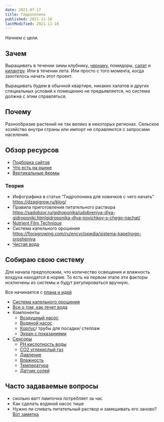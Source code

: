 ```yaml
---
date: 2021-07-17
title: Гидропоника
published: 2021-11-10
lastModified: 2021-11-10
---
```


Начнем с цели.


## Зачем

Выращивать в течении зимы клубнику, [чернику](/ru/make/hydroponics/blackberry), помидоры, [салат](/ru/make/hydroponics/lettuce) и [килантру](/ru/make/hydroponics/greens). Или в течении лета. Или просто с того момента, когда захотелось начать этот проект.

Выращивать будем в обычной квартире, никаких халатов и других специальных условий к помещению не предъявляется, но система должна с этим справляться.


## Почему

Разнообразие растений не так велико в некоторых регионах. Сельское хозяйство внутри страны или импорт не справляются с запросами населения.


## Обзор ресурсов

- [Подборка сайтов](/ru/make/hydroponics/online-resources)
- [Что есть на рынке](/ru/make/hydroponics/readymade)
- [Вертикальные фермы](/ru/make/hydroponics/vertical-farming)


### Теория

- Инфографика в статье "Гидропоника для новичков с чего начать"  https://dzagigrow.ru/blog/
- Правила приготовления питательного раствора https://sadobzor.ru/gidroponika/udobreniya-dlya-gidroponiki.htmlgidroponika-dlya-novichkov-s-chego-nachat/
- [Nutrient Film Technique](/ru/make/hydroponics/nutrient-film-technique)
- Система капельного орошения https://floragrowing.com/ru/encyclopedia/sistema-kapelnogo-orosheniya
- [Чистая вода](/ru/make/hydroponics/clean-water)

## Собираю свою систему

Для начала предположим, что количество освещения и влажность вохдуха находятся в норме. То есть на первом этапе эти факторы исключены из системы и будут регулироваться вручную.

Все начинается с [плана и идей](/ru/make/hydroponics/plan)

- [Система капельного орошения](/ru/make/hydroponics/drip-system)
- [Все о том, как течет вода](/ru/make/hydroponics/water-flow)
- Компоненты
  - [Воздушный насос](/ru/make/hydroponics/air-pump)
  - [Водяной насос](/ru/make/hydroponics/water-pump)
  - [Корпус](/ru/make/hydroponics/frame)/ трубы для посадки/ стеллаж
  - [Экран с показаниями](/ru/make/hydroponics/dashboard-ui)
- [Сенсоры](/ru/make/hydroponics/sensors)
  - [PH кислотность воды](/ru/make/hydroponics/sensors/ph)
  - [CO2 углекислый газ](/ru/make/hydroponics/sensors/co2)
  - [Давление](/ru/make/hydroponics/sensors/pressure)
  - [Влажность](/ru/make/hydroponics/sensors/humidity)
  - [Температура](/ru/make/hydroponics/sensors/temperature)
  - [Датчик солей](/ru/make/hydroponics/sensors/tds)


## Часто задаваемые вопросы

- сколько ватт лампочка потребляет за час
- Как сделать водяной насос тише
- Нужно ли сливать питательный раствор и замешивать его заново? [Вот заметка]()